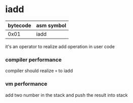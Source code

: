 # iadd

|bytecode | asm symbol |
| ------  | ---------- |
| 0x01    |	iadd       |
it's an operator to realize add operation in user code

### compiler performance

compiler should realize `+` to iadd

### vm performance

add two number in the stack and push the result into stack